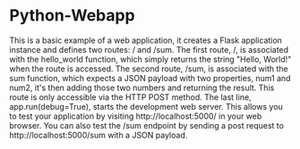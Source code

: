 # Python-Webapp
This is a basic example of a web application, it creates a Flask application instance and defines two routes: / and /sum. The first route, /, is associated with the hello_world function, which simply returns the string "Hello, World!" when the route is accessed. The second route, /sum, is associated with the sum function, which expects a JSON payload with two properties, num1 and num2, it's then adding those two numbers and returning the result. This route is only accessible via the HTTP POST method.
The last line, app.run(debug=True), starts the development web server. This allows you to test your application by visiting http://localhost:5000/ in your web browser. You can also test the /sum endpoint by sending a post request to http://localhost:5000/sum with a JSON payload.
